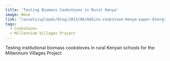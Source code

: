 ```yaml
---
title: 'Testing Biomass Cookstoves in Rural Kenya'
image: None
link: "/assets/uploads/blog/2013/06/Adkins-cookstove-Kenya-paper-Energy-for-S.D.-version-8.10.pdf"
tags:
  - Cookstoves
  - Millennium Villages Project
---
```


 Testing institutional biomass cookstoves in rural Kenyan schools for the Millennium Villages Project
